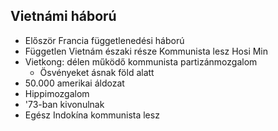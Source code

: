## Vietnámi háború
- Először Francia függetlenedési háború
- Független Vietnám északi része Kommunista lesz Hosi Min
- Vietkong: délen működő kommunista partizánmozgalom
    - Ösvényeket ásnak föld alatt
- 50.000 amerikai áldozat
- Hippimozgalom
- '73-ban kivonulnak
- Egész Indokína kommunista lesz

